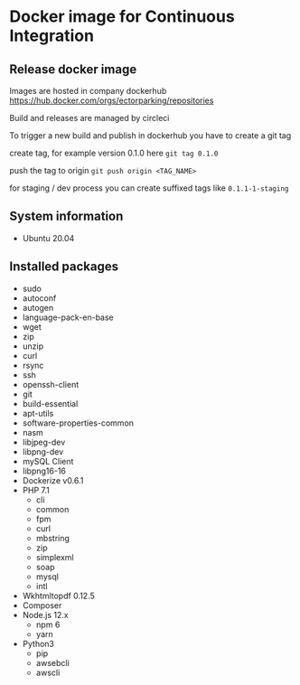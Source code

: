 # Docker image for Continuous Integration

## Release docker image

Images are hosted in company dockerhub https://hub.docker.com/orgs/ectorparking/repositories

Build and releases are managed by circleci

To trigger a new build and publish in dockerhub you have to create a git tag

create tag, for example version 0.1.0 here
`git tag 0.1.0`

push the tag to origin
`git push origin <TAG_NAME>`

for staging / dev process you can create suffixed tags like `0.1.1-1-staging`


## System information
  * Ubuntu 20.04

## Installed packages
  * sudo
  * autoconf
  * autogen
  * language-pack-en-base
  * wget
  * zip
  * unzip
  * curl
  * rsync
  * ssh
  * openssh-client
  * git
  * build-essential
  * apt-utils
  * software-properties-common
  * nasm
  * libjpeg-dev
  * libpng-dev
  * mySQL Client
  * libpng16-16
  * Dockerize v0.6.1
  * PHP 7.1
    * cli
    * common
    * fpm
    * curl
    * mbstring
    * zip
    * simplexml
    * soap
    * mysql
    * intl
  * Wkhtmltopdf 0.12.5
  * Composer
  * Node.js 12.x
    * npm 6
    * yarn
  * Python3
    * pip
    * awsebcli
    * awscli
